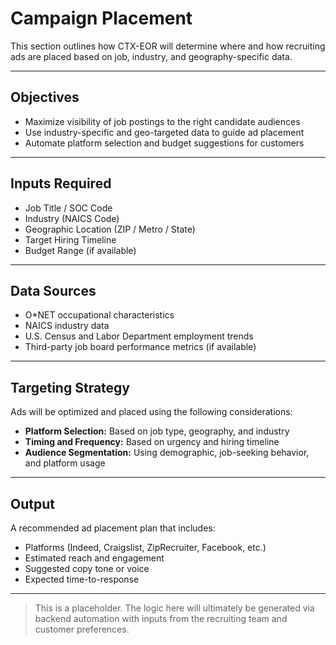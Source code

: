 # Campaign Placement

This section outlines how CTX-EOR will determine where and how recruiting ads are placed based on job, industry, and geography-specific data.

---

## Objectives

* Maximize visibility of job postings to the right candidate audiences
* Use industry-specific and geo-targeted data to guide ad placement
* Automate platform selection and budget suggestions for customers

---

## Inputs Required

* Job Title / SOC Code
* Industry (NAICS Code)
* Geographic Location (ZIP / Metro / State)
* Target Hiring Timeline
* Budget Range (if available)

---

## Data Sources

* O\*NET occupational characteristics
* NAICS industry data
* U.S. Census and Labor Department employment trends
* Third-party job board performance metrics (if available)

---

## Targeting Strategy

Ads will be optimized and placed using the following considerations:

* **Platform Selection:** Based on job type, geography, and industry
* **Timing and Frequency:** Based on urgency and hiring timeline
* **Audience Segmentation:** Using demographic, job-seeking behavior, and platform usage

---

## Output

A recommended ad placement plan that includes:

* Platforms (Indeed, Craigslist, ZipRecruiter, Facebook, etc.)
* Estimated reach and engagement
* Suggested copy tone or voice
* Expected time-to-response

---

> This is a placeholder. The logic here will ultimately be generated via backend automation with inputs from the recruiting team and customer preferences.
